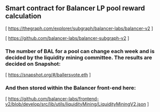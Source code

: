 ## Smart contract for Balancer LP pool reward calculation

[ https://thegraph.com/explorer/subgraph/balancer-labs/balancer-v2 ]

[ https://github.com/balancer-labs/balancer-subgraph-v2 ]

### The number of BAL for a pool can change each week and is decided by the liquidity mining committee. The results are decided on Snapshot: 
[ https://snapshot.org/#/ballersvote.eth ]

### And then stored within the Balancer front-end here: 
[ https://github.com/balancer-labs/frontend-v2/blob/develop/src/lib/utils/liquidityMining/LiquidityMiningV2.json ]